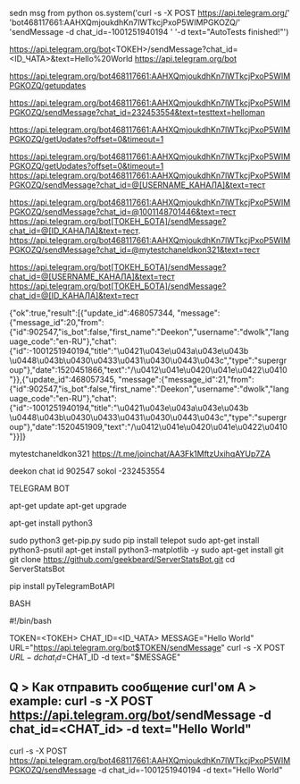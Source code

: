 sedn msg from python
 os.system('curl -s -X POST https://api.telegram.org/'
                      'bot468117661:AAHXQmjoukdhKn7lWTkcjPxoP5WIMPGKOZQ/'
                      'sendMessage -d chat_id=-1001251940194 '
                      '-d text="AutoTests finished!"')



https://api.telegram.org/bot<ТОКЕН>/sendMessage?chat_id=<ID_ЧАТА>&text=Hello%20World
https://api.telegram.org/bot

https://api.telegram.org/bot468117661:AAHXQmjoukdhKn7lWTkcjPxoP5WIMPGKOZQ/getupdates

https://api.telegram.org/bot468117661:AAHXQmjoukdhKn7lWTkcjPxoP5WIMPGKOZQ/sendMessage?chat_id=232453554&text=testtext=helloman

https://api.telegram.org/bot468117661:AAHXQmjoukdhKn7lWTkcjPxoP5WIMPGKOZQ/getUpdates?offset=0&timeout=1


https://api.telegram.org/bot468117661:AAHXQmjoukdhKn7lWTkcjPxoP5WIMPGKOZQ/getUpdates?offset=0&timeout=1
https://api.telegram.org/bot468117661:AAHXQmjoukdhKn7lWTkcjPxoP5WIMPGKOZQ/sendMessage?chat_id=@[USERNAME_КАНАЛА]&text=тест

https://api.telegram.org/bot468117661:AAHXQmjoukdhKn7lWTkcjPxoP5WIMPGKOZQ/sendMessage?chat_id=@1001148701446&text=тест
https://api.telegram.org/bot[ТОКЕН_БОТА]/sendMessage?chat_id=@[ID_КАНАЛА]&text=тест.
https://api.telegram.org/bot468117661:AAHXQmjoukdhKn7lWTkcjPxoP5WIMPGKOZQ/sendMessage?chat_id=@mytestchaneldkon321&text=тест


https://api.telegram.org/bot[ТОКЕН_БОТА]/sendMessage?chat_id=@[USERNAME_КАНАЛА]&text=тест
https://api.telegram.org/bot[ТОКЕН_БОТА]/sendMessage?chat_id=@[ID_КАНАЛА]&text=тест

{"ok":true,"result":[{"update_id":468057344,
"message":{"message_id":20,"from":{"id":902547,"is_bot":false,"first_name":"Deekon","username":"dwolk","language_code":"en-RU"},"chat":{"id":-1001251940194,"title":"\u0421\u043e\u043a\u043e\u043b \u0448\u043b\u0430\u0433\u0431\u0430\u0443\u043c","type":"supergroup"},"date":1520451866,"text":"/\u0412\u041e\u0420\u041e\u0422\u0410"}},{"update_id":468057345,
"message":{"message_id":21,"from":{"id":902547,"is_bot":false,"first_name":"Deekon","username":"dwolk","language_code":"en-RU"},"chat":{"id":-1001251940194,"title":"\u0421\u043e\u043a\u043e\u043b \u0448\u043b\u0430\u0433\u0431\u0430\u0443\u043c","type":"supergroup"},"date":1520451909,"text":"/\u0412\u041e\u0420\u041e\u0422\u0410"}}]}


mytestchaneldkon321
https://t.me/joinchat/AA3Fk1MftzUxihqAYUp7ZA


deekon chat id 902547
sokol -232453554

TELEGRAM BOT


apt-get update
apt-get upgrade

apt-get install python3

sudo python3 get-pip.py
sudo pip install telepot
sudo apt-get install python3-psutil
apt-get install python3-matplotlib -y
sudo apt-get install git
git clone https://github.com/geekbeard/ServerStatsBot.git
cd ServerStatsBot

pip install pyTelegramBotAPI




BASH

#!/bin/bash

TOKEN=<ТОКЕН>
CHAT_ID=<ID_ЧАТА>
MESSAGE="Hello World"
URL="https://api.telegram.org/bot$TOKEN/sendMessage"
curl -s -X POST $URL -d chat_id=$CHAT_ID -d text="$MESSAGE"



Q > Как отправить сообщение curl'ом
A > example:
curl -s -X POST https://api.telegram.org/bot<TOKEN>/sendMessage -d chat_id=<CHAT_id> -d text="Hello World"
---
curl -s -X POST https://api.telegram.org/bot468117661:AAHXQmjoukdhKn7lWTkcjPxoP5WIMPGKOZQ/sendMessage -d chat_id=-1001251940194 -d text="Hello World"

